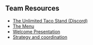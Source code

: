 ## Team Resources

- <span class="nav_link yellow">[The Unlimited Taco Stand (Discord)](https://discord.gg/fm6mRwy)</span>
- <span class="nav_link yellow">[The Menu](https://docs.google.com/spreadsheets/d/1BYOS1OvOxx3_9fg5t1UBHRXFastTxJmnP7xWpHr3YNU/edit#gid=935168686)</span>
- <span class="nav_link yellow">[Welcome Presentation](https://drive.google.com/file/d/1zClARg9yLVn6IWD4Gb7a_0HgiIvE1jEh/view)</span>
- <span class="nav_link yellow">[Strategy and coordination](https://docs.google.com/spreadsheets/d/1uC3fFzRmxWPQt8maFVWsDHo1kACiaM09R9CN9YUl5YU/edit#gid=1688490183)</span>
